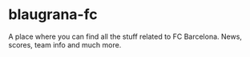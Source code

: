 # blaugrana-fc
A place where you can find all the stuff related to FC Barcelona. News, scores, team info and much more.
